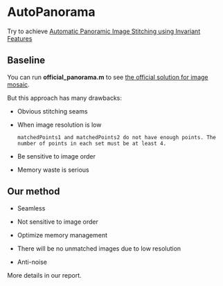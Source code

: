 # AutoPanorama
Try to achieve [Automatic Panoramic Image Stitching using Invariant Features](http://citeseerx.ist.psu.edu/viewdoc/download?doi=10.1.1.193.2527&rep=rep1&type=pdf)

## Baseline

You can run **official_panorama.m** to see [the official solution for image mosaic](https://ww2.mathworks.cn/help/vision/examples/feature-based-panoramic-image-stitching.html).

But this approach has many drawbacks:

- Obvious stitching seams

- When image resolution is low

  ```
  matchedPoints1 and matchedPoints2 do not have enough points. The number of points in each set must be at least 4.
  ```

- Be sensitive to image order

- Memory waste is serious

## Our method

- Seamless

- Not sensitive to image order
- Optimize memory management
- There will be no unmatched images due to low resolution
- Anti-noise

More details in our report.